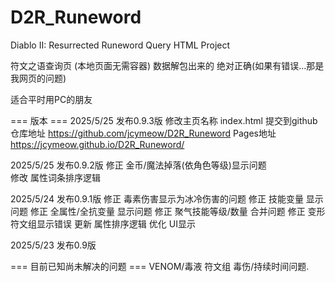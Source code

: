 # D2R_Runeword
Diablo II: Resurrected Runeword Query HTML Project

符文之语查询页 (本地页面无需容器)
数据解包出来的 绝对正确(如果有错误...那是我网页的问题)

适合平时用PC的朋友

=== 版本 ===
2025/5/25 发布0.9.3版
	修改主页名称 index.html
	提交到github
	仓库地址 https://github.com/jcymeow/D2R_Runeword
	Pages地址 https://jcymeow.github.io/D2R_Runeword/

2025/5/25 发布0.9.2版
	修正 金币/魔法掉落(依角色等级)显示问题        
	修改 属性词条排序逻辑

2025/5/24 发布0.9.1版
	修正 毒素伤害显示为冰冷伤害的问题
	修正 技能变量 显示问题
	修正 全属性/全抗变量 显示问题
	修正 聚气技能等级/数量 合并问题
	修正 变形 符文组显示错误
	更新 属性排序逻辑
	优化 UI显示
        
2025/5/23 发布0.9版


=== 目前已知尚未解决的问题 ===
	VENOM/毒液 符文组 毒伤/持续时间问题.
